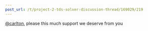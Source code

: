 ```yaml
---
post_url: /t/project-2-tds-solver-discussion-thread/169029/219
---
```

[@carlton](/u/carlton), please this much support we deserve from you